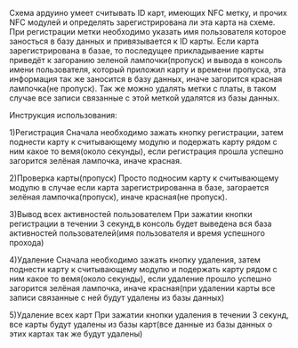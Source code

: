 Схема ардуино умеет считывать ID карт, имеющих NFC метку, и прочих NFC модулей и определять зарегистрирована ли эта карта на схеме. При регистрации метки 
необходимо указать имя пользователя которое заносться в базу данных и привязывается к ID карты. Если карта зарегистрирована в базае, то последущее прикладываение карты 
приведёт к загоранию зеленой лампочки(пропуск) и вывода в консоль имени пользователя, который приложил карту и времени пропуска, эта информация так же заносится в 
базу данных, иначе загорится красная лампочка(не пропуск). Так же можно удалять метки с платы, в таком случае все записи связанные с этой меткой удалятся из базы данных.

Инструкция использования:

1)Регистрация
  Сначала необходимо зажать кнопку регистрации, затем поднести карту к считывающему модулю и подержать карту рядом с ним какое то вемя(около секунды), если регистрация 
  прошла успешно загорится зелёная лампочка, иначе красная.
  
2)Проверка карты(пропуск)
  Просто подносим карту к считывающему модулю в случае если карта зарегистрированна в базе, загорается зелёная лампочка(пропуск), иначе красная(не пропуск).
  
3)Вывод всех активностей пользователем
  При зажатии кнопки регистрации в течении 3 секунд,в консоль будет выведена вся база активностей пользователей(имя пользователя и время успешного прохода)
  
4)Удаление
  Сначала необходимо зажать кнопку удаления, затем поднести карту к считывающему модулю и подержать карту рядом с ним какое то вемя(около секунды), если удаление 
  прошло успешно загорится зелёная лампочка, иначе красная(при удалении карты все записи связанные с ней будут удалены из базы данных)
  
5)Удаление всех карт
  При зажатии кнопки удаления в течении 3 секунд, все карты будут удалены из базы карт(все данные из базы данных о этих картах так же будут удалены)
